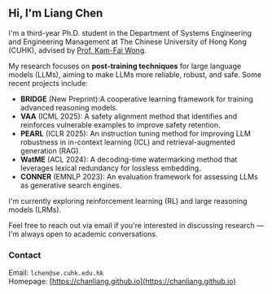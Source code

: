 ## Hi, I'm Liang Chen

I'm a third-year Ph.D. student in the Department of Systems Engineering and Engineering Management at The Chinese University of Hong Kong (CUHK), advised by [Prof. Kam-Fai Wong](https://www.se.cuhk.edu.hk/people/kam-fai-wong/). 

My research focuses on **post-training techniques** for large language models (LLMs), aiming to make LLMs more reliable, robust, and safe. Some recent projects include:

- **BRIDGE** (New Preprint):A cooperative learning framework for training advanced reasoning models.
- **VAA** (ICML 2025): A safety alignment method that identifies and reinforces vulnerable examples to improve safety retention.
- **PEARL** (ICLR 2025): An instruction tuning method for improving LLM robustness in in-context learning (ICL) and retrieval-augmented generation (RAG).
- **WatME** (ACL 2024): A decoding-time watermarking method that leverages lexical redundancy for lossless embedding.
- **CONNER** (EMNLP 2023): An evaluation framework for assessing LLMs as generative search engines.

I'm currently exploring reinforcement learning (RL) and large reasoning models (LRMs).

Feel free to reach out via email if you're interested in discussing research — I'm always open to academic conversations.

### Contact

Email: `lchen@se.cuhk.edu.hk`  
Homepage: [https://chanliang.github.io](https://chanliang.github.io)  


